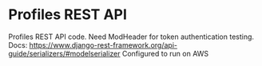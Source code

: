 # Profiles REST API

Profiles REST API code.
Need ModHeader for token authentication testing.
Docs: https://www.django-rest-framework.org/api-guide/serializers/#modelserializer
Configured to run on AWS
